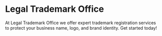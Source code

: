 # Legal Trademark Office
At Legal Trademark Office we offer expert trademark registration services to protect your business name, logo, and brand identity. Get started today!

